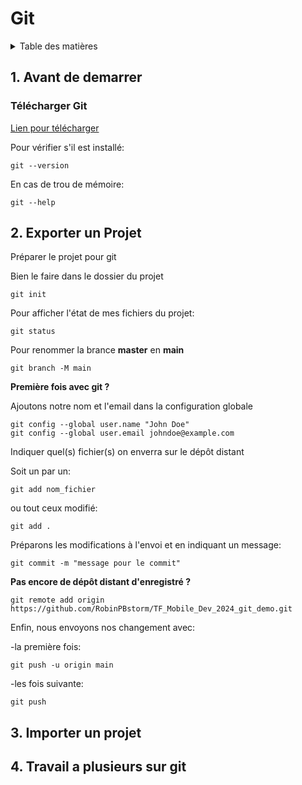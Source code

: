  # Git
 
<details>
  <summary>Table des matières</summary>
  <ol>
    <li>
     <a href="#demarrage">Avant de demarrer</a>
    </li>
    <li>
     <a href="#exporter">Exporter un Projet</a>
    </li>
    <li>
      <a href="#importer">Importer un projet</a>
    </li>
    <li>
      <a href="#equipe">Travail a plusieurs sur git</a>
    </li>
  </ol>
</details>

 ## 1. Avant de demarrer

### Télécharger Git

[Lien pour télécharger](https://git-scm.com/downloads)

Pour vérifier s'il est installé:

```
git --version
```

En cas de trou de mémoire:

```
git --help
```

 ## 2. Exporter un Projet

Préparer le projet pour git

Bien le faire dans le dossier du projet

```
git init
```

Pour afficher l'état de mes fichiers du projet:

```
git status
```

Pour renommer la brance **master** en **main**

```
git branch -M main
```

**Première fois avec git ?**

Ajoutons notre nom et l'email dans la configuration globale
```
git config --global user.name "John Doe"
git config --global user.email johndoe@example.com
```


Indiquer quel(s) fichier(s) on enverra sur le dépôt distant

Soit un par un:
```
git add nom_fichier
```

ou tout ceux modifié:
```
git add .
```

Préparons les modifications à l'envoi et en indiquant un message:
```
git commit -m "message pour le commit"
```

**Pas encore de dépôt distant d'enregistré ?**
```
git remote add origin https://github.com/RobinPBstorm/TF_Mobile_Dev_2024_git_demo.git
```

Enfin, nous envoyons nos changement avec:

-la première fois:
```
git push -u origin main
```
-les fois suivante:
```
git push
```


 ## 3. Importer un projet



 ## 4. Travail a plusieurs sur git


